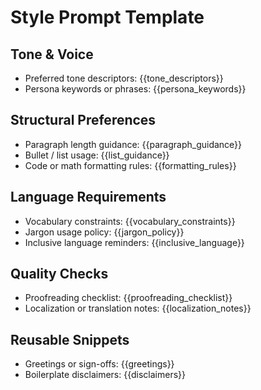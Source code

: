 # Style Prompt Template

## Tone & Voice
- Preferred tone descriptors: {{tone_descriptors}}
- Persona keywords or phrases: {{persona_keywords}}

## Structural Preferences
- Paragraph length guidance: {{paragraph_guidance}}
- Bullet / list usage: {{list_guidance}}
- Code or math formatting rules: {{formatting_rules}}

## Language Requirements
- Vocabulary constraints: {{vocabulary_constraints}}
- Jargon usage policy: {{jargon_policy}}
- Inclusive language reminders: {{inclusive_language}}

## Quality Checks
- Proofreading checklist: {{proofreading_checklist}}
- Localization or translation notes: {{localization_notes}}

## Reusable Snippets
- Greetings or sign-offs: {{greetings}}
- Boilerplate disclaimers: {{disclaimers}}
